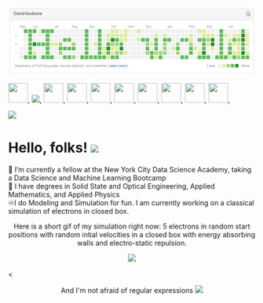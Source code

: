 

[![Header](https://github.com/jmeisenh/jmeisenh/blob/main/hello_world_GH.png "Header")](https://github.com/jmeisenh/jmeisenh/blob/main/hello_world_GH.png)
 




<image src="https://user-images.githubusercontent.com/91347857/149590308-e052c650-b4be-4107-bfb8-3369d3b53662.png" height="40src" width ="40src">,
<image src="https://user-images.githubusercontent.com/91347857/149591106-2230a11c-fda1-4737-8ecb-cd294ad9cb2d.png" height="40src">,
<image src="https://user-images.githubusercontent.com/91347857/149591291-792fe7b3-8ef0-4fb3-bd93-f78f62053f30.png" height="40src" width ="40src">,
<image src="https://user-images.githubusercontent.com/91347857/149627597-874c4f5e-89d2-470a-9dd9-61cb2ed4e0b1.png" height="40src" width ="40src">,
<image src="https://user-images.githubusercontent.com/91347857/149627636-5cacdb8b-0c74-4548-8104-da70442b6aca.png" height="40src" width ="40src">,
<image src="https://user-images.githubusercontent.com/91347857/149591449-648827ea-1b13-4954-a597-5b4705e950b3.png" height="40src" width ="40src">,
<image src="https://user-images.githubusercontent.com/91347857/149591496-88c2ff06-20df-433e-a45e-1cadec483142.png" height="40src" width ="40src">,
<image src="https://user-images.githubusercontent.com/91347857/149591701-74f21073-cf0f-4a64-b4b8-477d98c1276f.png" height="40src" width ="40src">,
<image src="https://user-images.githubusercontent.com/91347857/149627725-ed3c66b6-69c8-488e-bbdf-24836a0737ad.png" height="40src" width ="40src">,
<image src="https://user-images.githubusercontent.com/91347857/149592174-fc4f694d-c84a-4aa1-84af-3dcb7088e581.png" height="40src" width ="40src">, 
 
<image src = "https://www.codewars.com/users/jmeisenh/badges/small">

  # Hello, folks! <img src="https://raw.githubusercontent.com/MartinHeinz/MartinHeinz/master/wave.gif" width="30px">
 :orange_book: I’m currently a fellow at the New York City Data Science Academy, taking a Data Science and Machine Learning Bootcamp  
 :microscope: I have degrees in Solid State and Optical Engineering, Applied Mathematics, and Applied Physics  
 ♾️I do Modeling and Simulation for fun. I am currently working on a classical simulation of electrons in closed box.  
 <p align = "center"> Here is a short gif of my simulation right now: 5 electrons in random start positions with random intial velocities in a closed box with energy absorbing walls and electro-static repulsion. </p>
  
  <p align = "center"><image src="https://user-images.githubusercontent.com/91347857/149628934-23cb91c8-45f6-4c3b-96b2-40ffb518e04d.gif">
   </p>

<
<p align="center"> And I'm not afraid of regular expressions  
   <image src="https://user-images.githubusercontent.com/91347857/149591978-647996ba-1c7c-431d-a4e8-b1bfebebdd23.PNG"></p>

<!--
**jmeisenh/jmeisenh** is a ✨ _special_ ✨ repository because its `README.md` (this file) appears on your GitHub profile.

Here are some ideas to get you started:

- 🔭 I’m currently working on ...
- 🔭 I’m currently working on .
- 🌱 I’m currently learning ...
- 👯 I’m looking to collaborate on ...
- 🤔 I’m looking for help with ...
- 💬 Ask me about ...
- 📫 How to reach me: ...
- 😄 Pronouns: ...
- ⚡ Fun fact: ...
-->
